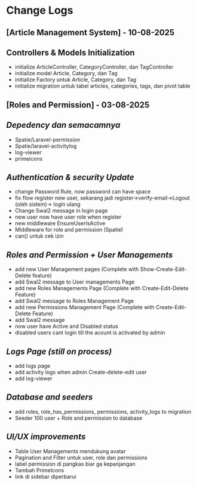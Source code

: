 # Change Logs

## [Article Management System] - 10-08-2025

## Controllers & Models Initialization

+ initialize ArticleController, CategoryController, dan TagController
+ initialize model Article, Category, dan Tag
+  initialize Factory untuk Article, Category, dan Tag
+ initialize migration untuk tabel articles, categories, tags, dan pivot table

## [Roles and Permission] - 03-08-2025

## *Depedency dan semacamnya*
+ Spatie/Laravel-permission  
+ Spatie/laravel-activitylog  
+ log-viewer  
+ primeicons  

## *Authentication & security Update*
+ change Password Rule, now password can have space  
+ fix flow register new user, sekarang jadi register->verify-email->Logout (oleh sistem)-> login ulang  
+ Change Swal2 message in login page  
+ new user now have user role when register  
+ new middleware EnsureUserIsActive  
+ Middleware for role and permission (Spatie)  
+ can() untuk cek izin  

## *Roles and Permission + User Managements*
+ add new User Management pages (Complete with Show-Create-Edit-Delete feature)  
+ add Swal2 message to User managements Page  
+ add new Roles Managements Page (Complete with Create-Edit-Delete Feature)  
+ add Swal2 message to Roles Management Page  
+ add new Permissions Management Page (Complete with Create-Edit-Delete Feature)  
+ add Swal2 message  
+ now user have Active and Disabled status  
+ disabled users cant login till the acount is activated by admin  

## *Logs Page (still on process)*
+ add logs page  
+ add activity logs when admin Create-delete-edit user  
+ add log-viewer  

## *Database and seeders*
+ add roles, role_has_permissions, permissions, activity_logs to migration  
+ Seeder 100 user + Role and permission to database  

## *UI/UX improvements*
+ Table User Managements mendukung avatar  
+ Pagination and Filter untuk user, role dan permissions  
+ label permission di pangkas biar ga kepanjangan  
+ Tambah PrimeIcons  
+ link di sidebar diperbarui  
